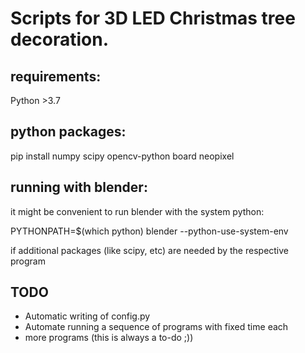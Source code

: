 # Scripts for 3D LED Christmas tree decoration.

## requirements:
Python >3.7

## python packages:
pip install numpy scipy opencv-python board neopixel

## running with blender:
it might be convenient to run blender with the system python:

  PYTHONPATH=$(which python) blender --python-use-system-env

if additional packages (like scipy, etc) are needed by the respective program

## TODO
- Automatic writing of config.py
- Automate running a sequence of programs with fixed time each
- more programs (this is always a to-do ;))
